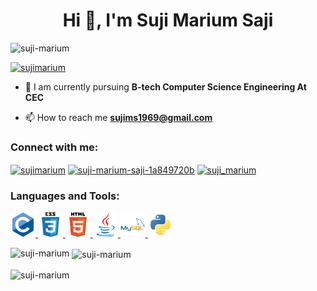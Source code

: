 <h1 align="center">Hi 👋, I'm Suji Marium Saji</h1>
<p align="left"> <img src="https://komarev.com/ghpvc/?username=suji-marium&label=Profile%20views&color=0e75b6&style=flat" alt="suji-marium" /> </p>

<p align="left"> <a href="https://twitter.com/sujimarium" target="blank"><img src="https://img.shields.io/twitter/follow/sujimarium?logo=twitter&style=for-the-badge" alt="sujimarium" /></a> </p>

- 🌱 I am currently pursuing **B-tech Computer Science Engineering At CEC**

- 📫 How to reach me **sujims1969@gmail.com**

<h3 align="left">Connect with me:</h3>
<p align="left">
<a href="https://twitter.com/sujimarium" target="blank"><img align="center" src="https://raw.githubusercontent.com/rahuldkjain/github-profile-readme-generator/master/src/images/icons/Social/twitter.svg" alt="sujimarium" height="30" width="40" /></a>
<a href="https://linkedin.com/in/suji-marium-saji-1a849720b" target="blank"><img align="center" src="https://raw.githubusercontent.com/rahuldkjain/github-profile-readme-generator/master/src/images/icons/Social/linked-in-alt.svg" alt="suji-marium-saji-1a849720b" height="30" width="40" /></a>
<a href="https://instagram.com/suji_marium" target="blank"><img align="center" src="https://raw.githubusercontent.com/rahuldkjain/github-profile-readme-generator/master/src/images/icons/Social/instagram.svg" alt="suji_marium" height="30" width="40" /></a>
</p>

<h3 align="left">Languages and Tools:</h3>
<p align="left"> <a href="https://www.cprogramming.com/" target="_blank" rel="noreferrer"> <img src="https://raw.githubusercontent.com/devicons/devicon/master/icons/c/c-original.svg" alt="c" width="40" height="40"/> </a> <a href="https://www.w3schools.com/css/" target="_blank" rel="noreferrer"> <img src="https://raw.githubusercontent.com/devicons/devicon/master/icons/css3/css3-original-wordmark.svg" alt="css3" width="40" height="40"/> </a> <a href="https://www.w3.org/html/" target="_blank" rel="noreferrer"> <img src="https://raw.githubusercontent.com/devicons/devicon/master/icons/html5/html5-original-wordmark.svg" alt="html5" width="40" height="40"/> </a> <a href="https://www.java.com" target="_blank" rel="noreferrer"> <img src="https://raw.githubusercontent.com/devicons/devicon/master/icons/java/java-original.svg" alt="java" width="40" height="40"/> </a> <a href="https://www.mysql.com/" target="_blank" rel="noreferrer"> <img src="https://raw.githubusercontent.com/devicons/devicon/master/icons/mysql/mysql-original-wordmark.svg" alt="mysql" width="40" height="40"/> </a> <a href="https://www.python.org" target="_blank" rel="noreferrer"> <img src="https://raw.githubusercontent.com/devicons/devicon/master/icons/python/python-original.svg" alt="python" width="40" height="40"/> </a> </p>



<p><img align="left" src="https://github-readme-stats.vercel.app/api/top-langs?username=suji-marium&show_icons=true&locale=en&layout=compact" alt="suji-marium" /></p>

<p>&nbsp;<img align="center" src="https://github-readme-stats.vercel.app/api?username=suji-marium&show_icons=true&locale=en" alt="suji-marium" /></p>

<p><img align="center" src="https://github-readme-streak-stats.herokuapp.com/?user=suji-marium&" alt="suji-marium" /></p>

